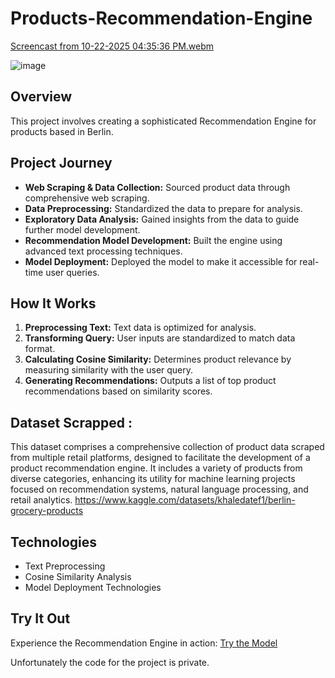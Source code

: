 # Products-Recommendation-Engine
[Screencast from 10-22-2025 04:35:36 PM.webm](https://github.com/user-attachments/assets/6cc3ab9f-76f6-49bd-a91c-c5188ea9e643)

![image](https://github.com/KhaledShata/Products-Recommendation-Engine/assets/105244576/05868279-66a6-465c-b251-d6689c1bfb91)

## Overview
This project involves creating a sophisticated Recommendation Engine for products based in Berlin. 


## Project Journey
- **Web Scraping & Data Collection:** Sourced product data through comprehensive web scraping.
- **Data Preprocessing:** Standardized the data to prepare for analysis.
- **Exploratory Data Analysis:** Gained insights from the data to guide further model development.
- **Recommendation Model Development:** Built the engine using advanced text processing techniques.
- **Model Deployment:** Deployed the model to make it accessible for real-time user queries.

## How It Works
1. **Preprocessing Text:** Text data is optimized for analysis.
2. **Transforming Query:** User inputs are standardized to match data format.
3. **Calculating Cosine Similarity:** Determines product relevance by measuring similarity with the user query.
4. **Generating Recommendations:** Outputs a list of top product recommendations based on similarity scores.

## Dataset Scrapped :  

This dataset comprises a comprehensive collection of product data scraped from multiple retail platforms, designed to facilitate the development of a product recommendation engine. It includes a variety of products from diverse categories, enhancing its utility for machine learning projects focused on recommendation systems, natural language processing, and retail analytics.
https://www.kaggle.com/datasets/khaledatef1/berlin-grocery-products

## Technologies
- Text Preprocessing
- Cosine Similarity Analysis
- Model Deployment Technologies

## Try It Out
Experience the Recommendation Engine in action: [Try the Model](https://khaledatef00-products-recommendation-engine-app-d25gv7.streamlit.app/)


Unfortunately the code for the project is private.

